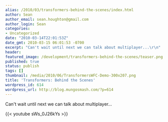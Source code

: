 ```yaml
---
alias: /2010/03/transformers-behind-the-scenes/index.html
author: Sean
author_email: sean.houghton@gmail.com
author_login: Sean
categories:
- Uncategorized
date: "2010-03-14T22:01:53Z"
date_gmt: 2010-03-15 06:01:53 -0700
excerpt: "Can't wait until next we can talk about multiplayer...\r\n"
header:
featured_image: /development/transformers-behind-the-scenes/teaser.png
published: true
status: publish
tags: []
thumbnail: /media/2010/06/TransformersWFC-Demo-300x207.png
title: 'Transformers: Behind the Scenes'
wordpress_id: 614
wordpress_url: http://blog.mungosmash.com/?p=614
---
```

Can't wait until next we can talk about multiplayer...

{{< youtube sWs_0J26kYs >}}
